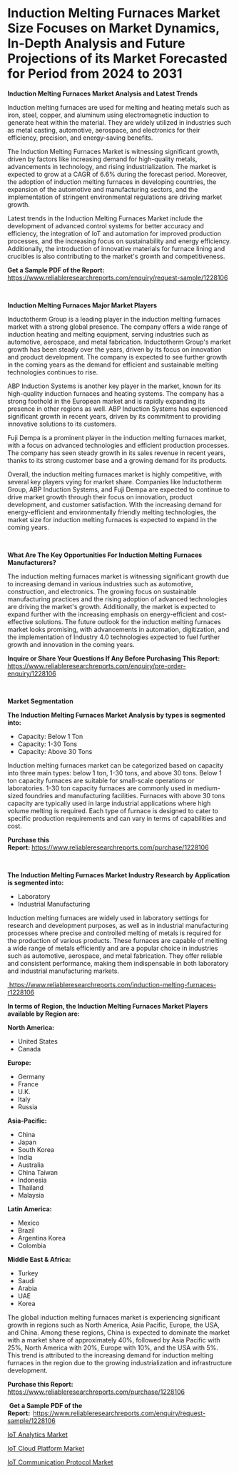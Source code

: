 <p><h1>Induction Melting Furnaces Market Size Focuses on Market Dynamics, In-Depth Analysis and Future Projections of its Market Forecasted for Period from 2024 to 2031</h1></p><p><strong>Induction Melting Furnaces Market Analysis and Latest Trends</strong></p>
<p><p>Induction melting furnaces are used for melting and heating metals such as iron, steel, copper, and aluminum using electromagnetic induction to generate heat within the material. They are widely utilized in industries such as metal casting, automotive, aerospace, and electronics for their efficiency, precision, and energy-saving benefits.</p><p>The Induction Melting Furnaces Market is witnessing significant growth, driven by factors like increasing demand for high-quality metals, advancements in technology, and rising industrialization. The market is expected to grow at a CAGR of 6.6% during the forecast period. Moreover, the adoption of induction melting furnaces in developing countries, the expansion of the automotive and manufacturing sectors, and the implementation of stringent environmental regulations are driving market growth.</p><p>Latest trends in the Induction Melting Furnaces Market include the development of advanced control systems for better accuracy and efficiency, the integration of IoT and automation for improved production processes, and the increasing focus on sustainability and energy efficiency. Additionally, the introduction of innovative materials for furnace lining and crucibles is also contributing to the market's growth and competitiveness.</p></p>
<p><strong>Get a Sample PDF of the Report:&nbsp;</strong> <a href="https://www.reliableresearchreports.com/enquiry/request-sample/1228106">https://www.reliableresearchreports.com/enquiry/request-sample/1228106</a></p>
<p>&nbsp;</p>
<p><strong>Induction Melting Furnaces Major Market Players</strong></p>
<p><p>Inductotherm Group is a leading player in the induction melting furnaces market with a strong global presence. The company offers a wide range of induction heating and melting equipment, serving industries such as automotive, aerospace, and metal fabrication. Inductotherm Group's market growth has been steady over the years, driven by its focus on innovation and product development. The company is expected to see further growth in the coming years as the demand for efficient and sustainable melting technologies continues to rise.</p><p>ABP Induction Systems is another key player in the market, known for its high-quality induction furnaces and heating systems. The company has a strong foothold in the European market and is rapidly expanding its presence in other regions as well. ABP Induction Systems has experienced significant growth in recent years, driven by its commitment to providing innovative solutions to its customers.</p><p>Fuji Dempa is a prominent player in the induction melting furnaces market, with a focus on advanced technologies and efficient production processes. The company has seen steady growth in its sales revenue in recent years, thanks to its strong customer base and a growing demand for its products.</p><p>Overall, the induction melting furnaces market is highly competitive, with several key players vying for market share. Companies like Inductotherm Group, ABP Induction Systems, and Fuji Dempa are expected to continue to drive market growth through their focus on innovation, product development, and customer satisfaction. With the increasing demand for energy-efficient and environmentally friendly melting technologies, the market size for induction melting furnaces is expected to expand in the coming years.</p></p>
<p>&nbsp;</p>
<p><strong>What Are The Key Opportunities For Induction Melting Furnaces Manufacturers?</strong></p>
<p><p>The induction melting furnaces market is witnessing significant growth due to increasing demand in various industries such as automotive, construction, and electronics. The growing focus on sustainable manufacturing practices and the rising adoption of advanced technologies are driving the market's growth. Additionally, the market is expected to expand further with the increasing emphasis on energy-efficient and cost-effective solutions. The future outlook for the induction melting furnaces market looks promising, with advancements in automation, digitization, and the implementation of Industry 4.0 technologies expected to fuel further growth and innovation in the coming years.</p></p>
<p><strong>Inquire or Share Your Questions If Any Before Purchasing This Report:</strong> <a href="https://www.reliableresearchreports.com/enquiry/pre-order-enquiry/1228106">https://www.reliableresearchreports.com/enquiry/pre-order-enquiry/1228106</a></p>
<p>&nbsp;</p>
<p><strong>Market Segmentation</strong></p>
<p><strong>The Induction Melting Furnaces Market Analysis by types is segmented into:</strong></p>
<p><ul><li>Capacity: Below 1 Ton</li><li>Capacity: 1-30 Tons</li><li>Capacity: Above 30 Tons</li></ul></p>
<p><p>Induction melting furnaces market can be categorized based on capacity into three main types: below 1 ton, 1-30 tons, and above 30 tons. Below 1 ton capacity furnaces are suitable for small-scale operations or laboratories. 1-30 ton capacity furnaces are commonly used in medium-sized foundries and manufacturing facilities. Furnaces with above 30 tons capacity are typically used in large industrial applications where high volume melting is required. Each type of furnace is designed to cater to specific production requirements and can vary in terms of capabilities and cost.</p></p>
<p><strong>Purchase this Report:&nbsp;</strong><a href="https://www.reliableresearchreports.com/purchase/1228106">https://www.reliableresearchreports.com/purchase/1228106</a></p>
<p>&nbsp;</p>
<p><strong>The Induction Melting Furnaces Market Industry Research by Application is segmented into:</strong></p>
<p><ul><li>Laboratory</li><li>Industrial Manufacturing</li></ul></p>
<p><p>Induction melting furnaces are widely used in laboratory settings for research and development purposes, as well as in industrial manufacturing processes where precise and controlled melting of metals is required for the production of various products. These furnaces are capable of melting a wide range of metals efficiently and are a popular choice in industries such as automotive, aerospace, and metal fabrication. They offer reliable and consistent performance, making them indispensable in both laboratory and industrial manufacturing markets.</p></p>
<p><a href="https://www.reliableresearchreports.com/induction-melting-furnaces-r1228106">&nbsp;https://www.reliableresearchreports.com/induction-melting-furnaces-r1228106</a></p>
<p><strong>In terms of Region, the Induction Melting Furnaces Market Players available by Region are:</strong></p>
<p>
    <p> <strong> North America: </strong>
        <ul>
            <li>United States</li>
            <li>Canada</li>
        </ul>
        </p> 
    <p> <strong> Europe: </strong>
        <ul>
            <li>Germany</li>
            <li>France</li>
            <li>U.K.</li>
            <li>Italy</li>
            <li>Russia</li>
        </ul>
        </p> 
    <p> <strong> Asia-Pacific: </strong>
        <ul>
            <li>China</li>
            <li>Japan</li>
            <li>South Korea</li>
            <li>India</li>
            <li>Australia</li>
            <li>China Taiwan</li>
            <li>Indonesia</li>
            <li>Thailand</li>
            <li>Malaysia</li>
        </ul>
        </p> 
    <p> <strong> Latin America: </strong>
        <ul>
            <li>Mexico</li>
            <li>Brazil</li>
            <li>Argentina Korea</li>
            <li>Colombia</li>
        </ul>
        </p> 
    <p> <strong> Middle East & Africa: </strong>
        <ul>
            <li>Turkey</li>
            <li>Saudi</li>
            <li>Arabia</li>
            <li>UAE</li>
            <li>Korea</li>
        </ul>
    </p>
    </p>
<p><p>The global induction melting furnaces market is experiencing significant growth in regions such as North America, Asia Pacific, Europe, the USA, and China. Among these regions, China is expected to dominate the market with a market share of approximately 40%, followed by Asia Pacific with 25%, North America with 20%, Europe with 10%, and the USA with 5%. This trend is attributed to the increasing demand for induction melting furnaces in the region due to the growing industrialization and infrastructure development.</p></p>
<p><strong>Purchase this Report: </strong><a href="https://www.reliableresearchreports.com/purchase/1228106">https://www.reliableresearchreports.com/purchase/1228106</a></p>
<p>&nbsp;<strong>Get a Sample PDF of the Report:&nbsp;&nbsp;</strong><a href="https://www.reliableresearchreports.com/enquiry/request-sample/1228106">https://www.reliableresearchreports.com/enquiry/request-sample/1228106</a></p>
<p><strong></strong></p>
<p><p><a href="https://www.linkedin.com/pulse/iot-analytics-market-insights-cagr-trends-growth-strategies-uig6e?trackingId=NuAwPdgeawwwSrhIZYc4Kg%3D%3D">IoT Analytics Market</a></p><p><a href="https://www.linkedin.com/pulse/iot-cloud-platform-market-size-outlook-forecast-2024-2031-stokks-r1yff?trackingId=RqTZXKiDbd8KX%2BsX7VdJHw%3D%3D">IoT Cloud Platform Market</a></p><p><a href="https://www.linkedin.com/pulse/iot-communication-protocol-market-insights-cagr-trends-growth-ofale?trackingId=uJPuflRk8bbZKuFc5xv8nA%3D%3D">IoT Communication Protocol Market</a></p></p>
